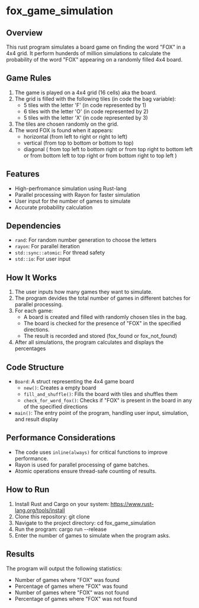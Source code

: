 # fox_game_simulation

## Overview

This rust program simulates a board game on finding the word "FOX" in a 4x4 grid. It perform hunderds of million simulations to calculate the probability of the word "FOX" appearing on a randomly filled 4x4 board.

## Game Rules

1. The game is played on a 4x4 grid (16 cells) aka the board.
2. The grid is filled with the following tiles (in code the bag variable):
   - 5 tiles with the letter 'F' (in code represented by 1)
   - 6 tiles with the letter 'O' (in code represented by 2)
   - 5 tiles with the letter 'X' (in code represented by 3)
3. The tiles are chosen randomly on the grid.
4. The word FOX is found when it appears:
   - horizontal (from left to right or right to left)
   - vertical (from top to bottom or bottom to top)
   - diagonal ( from top left to bottom right or
                from top right to bottom left or
                from bottom left to top right or
                from bottom right to top left )


## Features

- High-perfromance simulation using Rust-lang
- Parallel processing with Rayon for faster simulation
- User input for the number of games to simulate
- Accurate probability calculation

## Dependencies

- `rand`: For random number generation to choose the letters
- `rayon`: For parallel iteration
- `std::sync::atomic`: For thread safety
- `std::io`: For user input

## How It Works

1. The user inputs how many games they want to simulate.
2. The program devides the total number of games in different batches for parallel processing.
3. For each game:
   - A board is created and filled with randomly chosen tiles in the bag.
   - The board is checked for the presence of "FOX" in the specified directions.
   - The result is recorded and stored (fox_found or fox_not_found)
4. After all simulations, the program calculates and displays the percentages


## Code Structure

- `Board`: A struct representing the 4x4 game board
  - `new()`: Creates a empty board
  - `fill_and_shuffle()`: Fills the board with tiles and shuffles them
  - `check_for_word_fox()`: Checks if "FOX" is present in the board in any of the specified directions
- `main()`: The entry point of the program, handling user input, simulation, and result display

## Performance Considerations

- The code uses `inline(always)` for critical functions to improve performance.
- Rayon is used for parallel processing of game batches.
- Atomic operations ensure thread-safe counting of results.

## How to Run

1. Install Rust and Cargo on your system: https://www.rust-lang.org/tools/install
2. Clone this repository: git clone
3. Navigate to the project directory: cd fox_game_simulation
4. Run the program: cargo run --release
5. Enter the number of games to simulate when the program asks.

## Results

The program will output the following statistics:
- Number of games where "FOX" was found
- Percentage of games where "FOX" was found
- Number of games where "FOX" was not found
- Percentage of games where "FOX" was not found

  
